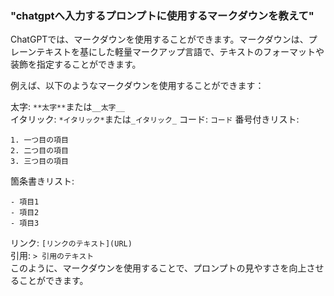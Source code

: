 ### "chatgptへ入力するプロンプトに使用するマークダウンを教えて"


ChatGPTでは、マークダウンを使用することができます。マークダウンは、プレーンテキストを基にした軽量マークアップ言語で、テキストのフォーマットや装飾を指定することができます。 <br>

例えば、以下のようなマークダウンを使用することができます： <br>

太字: `**太字**`または`__太字__` <br>
イタリック: `*イタリック*`または`_イタリック_`
コード: `コード`
番号付きリスト:

```
1. 一つ目の項目
2. 二つ目の項目
3. 三つ目の項目
```

箇条書きリスト:<br>

```
- 項目1
- 項目2
- 項目3
```

リンク: `[リンクのテキスト](URL)` <br>
引用: `> 引用のテキスト` <br>
このように、マークダウンを使用することで、プロンプトの見やすさを向上させることができます。 <br>
